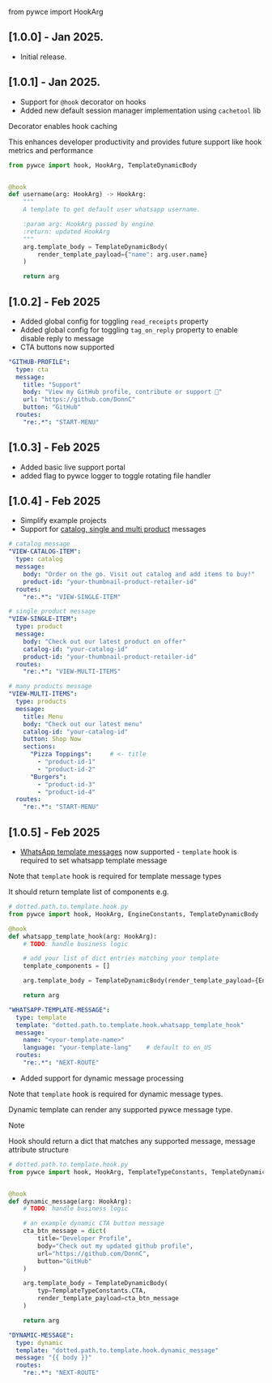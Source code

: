 from pywce import HookArg

## [1.0.0] - Jan 2025.

* Initial release.

## [1.0.1] - Jan 2025.

* Support for `@hook` decorator on hooks
* Added new default session manager implementation using `cachetool` lib

Decorator enables hook caching

This enhances developer productivity and provides future support like hook metrics and performance

```python
from pywce import hook, HookArg, TemplateDynamicBody


@hook
def username(arg: HookArg) -> HookArg:
    """
    A template to get default user whatsapp username.

    :param arg: HookArg passed by engine
    :return: updated HookArg
    """
    arg.template_body = TemplateDynamicBody(
        render_template_payload={"name": arg.user.name}
    )

    return arg
```

## [1.0.2] - Feb 2025

* Added global config for toggling `read_receipts` property
* Added global config for toggling `tag_on_reply` property to enable disable reply to message
* CTA buttons now supported
```yaml
"GITHUB-PROFILE":
  type: cta
  message:
    title: "Support"
    body: "View my GitHub profile, contribute or support 🙈"
    url: "https://github.com/DonnC"
    button: "GitHub"
  routes:
    "re:.*": "START-MENU"
```

## [1.0.3] - Feb 2025
* Added basic live support portal
* added flag to pywce logger to toggle rotating file handler

## [1.0.4] - Feb 2025
* Simplify example projects
* Support for [catalog, single and multi product](https://developers.facebook.com/docs/whatsapp/cloud-api/guides/sell-products-and-services/share-products) messages
```yaml
# catalog message
"VIEW-CATALOG-ITEM":
  type: catalog
  message:
    body: "Order on the go. Visit out catalog and add items to buy!"
    product-id: "your-thumbnail-product-retailer-id"
  routes:
    "re:.*": "VIEW-SINGLE-ITEM"

# single product message
"VIEW-SINGLE-ITEM":
  type: product
  message:
    body: "Check out our latest product on offer"
    catalog-id: "your-catalog-id"
    product-id: "your-thumbnail-product-retailer-id"
  routes:
    "re:.*": "VIEW-MULTI-ITEMS"

# many products message
"VIEW-MULTI-ITEMS":
  type: products
  message:
    title: Menu
    body: "Check out our latest menu"
    catalog-id: "your-catalog-id"
    button: Shop Now
    sections:
      "Pizza Toppings":     # <- title
        - "product-id-1"
        - "product-id-2"
      "Burgers":
        - "product-id-3"
        - "product-id-4"
  routes:
    "re:.*": "START-MENU"
```

## [1.0.5] - Feb 2025
* [WhatsApp template messages](https://developers.facebook.com/docs/whatsapp/business-management-api/message-templates) now supported - `template` hook is required to set whatsapp template message

Note that `template` hook is required for template message types

It should return template list of components e.g.

```python
# dotted.path.to.template.hook.py
from pywce import hook, HookArg, EngineConstants, TemplateDynamicBody

@hook
def whatsapp_template_hook(arg: HookArg):
    # TODO: handle business logic

    # add your list of dict entries matching your template
    template_components = []

    arg.template_body = TemplateDynamicBody(render_template_payload={EngineConstants.WHATSAPP_TEMPLATE_KEY: template_components})

    return arg
```

```yaml
"WHATSAPP-TEMPLATE-MESSAGE":
  type: template
  template: "dotted.path.to.template.hook.whatsapp_template_hook"
  message:
    name: "<your-template-name>"
    language: "your-template-lang"    # default to en_US
  routes:
    "re:.*": "NEXT-ROUTE"
```

* Added support for dynamic message processing

Note that `template` hook is required for dynamic message types.

Dynamic template can render any supported pywce message type.

> [!NOTE]
> Hook should return a dict that matches any supported message, message attribute structure

```python
# dotted.path.to.template.hook.py
from pywce import hook, HookArg, TemplateTypeConstants, TemplateDynamicBody


@hook
def dynamic_message(arg: HookArg):
    # TODO: handle business logic

    # an example dynamic CTA button message
    cta_btn_message = dict(
        title="Developer Profile",
        body="Check out my updated github profile",
        url="https://github.com/DonnC",
        button="GitHub"
    )

    arg.template_body = TemplateDynamicBody(
        typ=TemplateTypeConstants.CTA,
        render_template_payload=cta_btn_message
    )

    return arg
```

```yaml
"DYNAMIC-MESSAGE":
  type: dynamic
  template: "dotted.path.to.template.hook.dynamic_message"
  message: "{{ body }}"
  routes:
    "re:.*": "NEXT-ROUTE"
```

